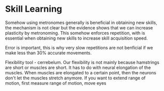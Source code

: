 


# Skill Learning

Somehow using metronomes generally is beneficial in obtaining new skills, the mechanism is not clear but the evidence shows that we can increase plasticity by metronoming. This somehow enforces repetition, with is essential when obtaining new skills to increase skill acquisition speed.

Error is important, this is why very slow repetitions are not benficial if we make less than 30% accurate movements.

Flexibility tool - cerrebelum. Our flexibility is not mainly because hamstrings are short or muscles are short. It has to do with neural elongation of the muscles. When muscles are elongated to a certain point, then the neurons don't let the muscles stretch anymore. If you want to extend range of motion, first measure range of motion, move eyes 